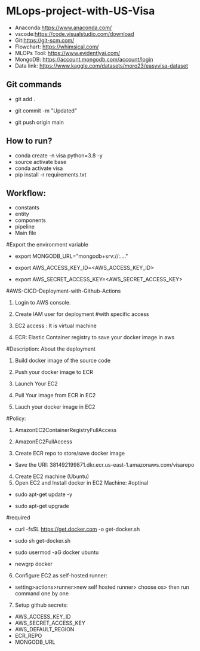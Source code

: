 # MLops-project-with-US-Visa
- Anaconda:https://www.anaconda.com/
- vscode:https://code.visualstudio.com/download
- Git:https://git-scm.com/
- Flowchart: https://whimsical.com/
- MLOPs Tool: https://www.evidentlyai.com/
- MongoDB: https://account.mongodb.com/account/login
- Data link: https://www.kaggle.com/datasets/moro23/easyvisa-dataset

## Git commands
- git add .

- git commit -m "Updated"

- git push origin main

## How to run?
- conda create -n visa python=3.8 -y
- source activate base
- conda activate visa
- pip install -r requirements.txt

## Workflow:
- constants
- entity
- components
- pipeline
- Main file



#Export the environment variable
- export MONGODB_URL="mongodb+srv://<username>:<password>...."

- export AWS_ACCESS_KEY_ID=<AWS_ACCESS_KEY_ID>

- export AWS_SECRET_ACCESS_KEY=<AWS_SECRET_ACCESS_KEY>

#AWS-CICD-Deployment-with-Github-Actions
1. Login to AWS console.
2. Create IAM user for deployment
#with specific access

1. EC2 access : It is virtual machine

2. ECR: Elastic Container registry to save your docker image in aws


#Description: About the deployment

1. Build docker image of the source code

2. Push your docker image to ECR

3. Launch Your EC2 

4. Pull Your image from ECR in EC2

5. Lauch your docker image in EC2

#Policy:

1. AmazonEC2ContainerRegistryFullAccess

2. AmazonEC2FullAccess
3. Create ECR repo to store/save docker image
- Save the URI: 381492199871.dkr.ecr.us-east-1.amazonaws.com/visarepo
4. Create EC2 machine (Ubuntu)
5. Open EC2 and Install docker in EC2 Machine:
#optinal

- sudo apt-get update -y

- sudo apt-get upgrade

#required

- curl -fsSL https://get.docker.com -o get-docker.sh

- sudo sh get-docker.sh

- sudo usermod -aG docker ubuntu

- newgrp docker

6. Configure EC2 as self-hosted runner:
- setting>actions>runner>new self hosted runner> choose os> then run command one by one

7. Setup github secrets:
- AWS_ACCESS_KEY_ID
- AWS_SECRET_ACCESS_KEY
- AWS_DEFAULT_REGION
- ECR_REPO
- MONGODB_URL
